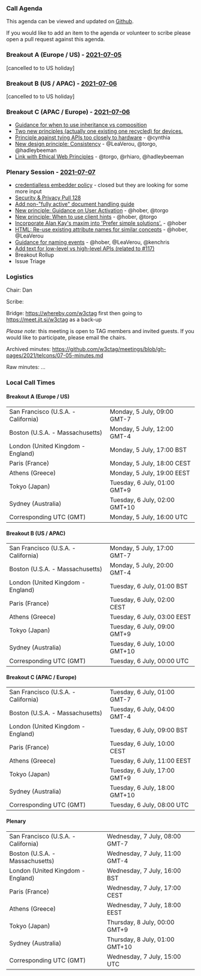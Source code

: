 ### Call Agenda

This agenda can be viewed and updated on [Github](https://github.com/w3ctag/meetings/blob/gh-pages/2021/telcons/07-05-agenda.md).

If you would like to add an item to the agenda or volunteer to scribe please open a pull request against this agenda.

### Breakout A (Europe / US) - [2021-07-05](https://www.timeanddate.com/worldclock/converter.html?iso=20210705T160000&p1=224&p2=43&p3=136&p4=195&p5=26&p6=248&p7=240)

[cancelled to to US holiday]

### Breakout B (US / APAC) - [2021-07-06](https://www.timeanddate.com/worldclock/converter.html?iso=20210706T000000&p1=224&p2=43&p3=136&p4=195&p5=26&p6=248&p7=240)

[cancelled to to US holiday]

### Breakout C (APAC / Europe) - [2021-07-06](https://www.timeanddate.com/worldclock/converter.html?iso=20210706T080000&p1=224&p2=43&p3=136&p4=195&p5=26&p6=248&p7=240)

* [Guidance for when to use inheritance vs composition](https://github.com/w3ctag/design-principles/issues/298)
* [Two new principles (actually one existing one recycled) for devices.](https://github.com/w3ctag/design-principles/pull/320)
* [Principle against tying APIs too closely to hardware](https://github.com/w3ctag/design-principles/issues/308) - @cynthia
* [New design principle: Consistency](https://github.com/w3ctag/design-principles/issues/285) - @LeaVerou, @torgo, @hadleybeeman
* [Link with Ethical Web Principles](https://github.com/w3ctag/design-principles/issues/282) - @torgo, @rhiaro, @hadleybeeman

### Plenary Session - [2021-07-07](https://www.timeanddate.com/worldclock/converter.html?iso=20210707T150000&p1=224&p2=43&p3=136&p4=195&p5=26&p6=248&p7=240)

* [credentialless embedder policy](https://github.com/w3ctag/design-reviews/issues/582#issuecomment-854093723) - closed but they are looking for some more input
* [Security & Privacy Pull 128](https://github.com/w3ctag/security-questionnaire/pull/128)
* [Add non-"fully active" document handling guide](https://github.com/w3ctag/design-principles/pull/317)
* [New principle: Guidance on User Activation](https://github.com/w3ctag/design-principles/issues/314) - @hober, @torgo
* [New principle: When to use client hints](https://github.com/w3ctag/design-principles/issues/307) - @hober, @torgo
* [Incorporate Alan Kay's maxim into 'Prefer simple solutions'.](https://github.com/w3ctag/design-principles/pull/306) - @hober
* [HTML: Re-use existing attribute names for similar concepts](https://github.com/w3ctag/design-principles/issues/281) - @hober, @LeaVerou
* [Guidance for naming events](https://github.com/w3ctag/design-principles/issues/280) - @hober, @LeaVerou, @kenchris
* [Add text for low-level vs high-level APIs (related to #117)](https://github.com/w3ctag/design-principles/pull/291)
* Breakout Rollup
* Issue Triage

### Logistics

Chair: Dan

Scribe:

Bridge: https://whereby.com/w3ctag first then going to https://meet.jit.si/w3ctag as a back-up

*Please note*: this meeting is open to TAG members and invited guests. If you would like to participate, please email the chairs.

Archived minutes: https://github.com/w3ctag/meetings/blob/gh-pages/2021/telcons/07-05-minutes.md

Raw minutes: ...


### Local Call Times

#### Breakout A (Europe / US)

<table>
<tr><td> San Francisco (U.S.A. - California) <td> Monday, 5 July, 09:00 GMT-7</td></tr>
<tr><td> Boston (U.S.A. - Massachusetts) <td> Monday, 5 July, 12:00 GMT-4</td></tr>
<tr><td> London (United Kingdom - England) <td> Monday, 5 July, 17:00 BST</td></tr>
<tr><td> Paris (France) <td> Monday, 5 July, 18:00 CEST</td></tr>
<tr><td> Athens (Greece) <td> Monday, 5 July, 19:00 EEST</td></tr>
<tr><td> Tokyo (Japan) <td> Tuesday, 6 July, 01:00 GMT+9</td></tr>
<tr><td> Sydney (Australia) <td> Tuesday, 6 July, 02:00 GMT+10</td></tr>
<tr><td> Corresponding UTC (GMT) <td> Monday, 5 July, 16:00 UTC</td></tr>
</table>

#### Breakout B (US / APAC)

<table>
<tr><td> San Francisco (U.S.A. - California) <td> Monday, 5 July, 17:00 GMT-7</td></tr>
<tr><td> Boston (U.S.A. - Massachusetts) <td> Monday, 5 July, 20:00 GMT-4</td></tr>
<tr><td> London (United Kingdom - England) <td> Tuesday, 6 July, 01:00 BST</td></tr>
<tr><td> Paris (France) <td> Tuesday, 6 July, 02:00 CEST</td></tr>
<tr><td> Athens (Greece) <td> Tuesday, 6 July, 03:00 EEST</td></tr>
<tr><td> Tokyo (Japan) <td> Tuesday, 6 July, 09:00 GMT+9</td></tr>
<tr><td> Sydney (Australia) <td> Tuesday, 6 July, 10:00 GMT+10</td></tr>
<tr><td> Corresponding UTC (GMT) <td> Tuesday, 6 July, 00:00 UTC</td></tr>
</table>

#### Breakout C (APAC / Europe)

<table>
<tr><td> San Francisco (U.S.A. - California) <td> Tuesday, 6 July, 01:00 GMT-7</td></tr>
<tr><td> Boston (U.S.A. - Massachusetts) <td> Tuesday, 6 July, 04:00 GMT-4</td></tr>
<tr><td> London (United Kingdom - England) <td> Tuesday, 6 July, 09:00 BST</td></tr>
<tr><td> Paris (France) <td> Tuesday, 6 July, 10:00 CEST</td></tr>
<tr><td> Athens (Greece) <td> Tuesday, 6 July, 11:00 EEST</td></tr>
<tr><td> Tokyo (Japan) <td> Tuesday, 6 July, 17:00 GMT+9</td></tr>
<tr><td> Sydney (Australia) <td> Tuesday, 6 July, 18:00 GMT+10</td></tr>
<tr><td> Corresponding UTC (GMT) <td> Tuesday, 6 July, 08:00 UTC</td></tr>
</table>

#### Plenary

<table>
<tr><td> San Francisco (U.S.A. - California) <td> Wednesday, 7 July, 08:00 GMT-7</td></tr>
<tr><td> Boston (U.S.A. - Massachusetts) <td> Wednesday, 7 July, 11:00 GMT-4</td></tr>
<tr><td> London (United Kingdom - England) <td> Wednesday, 7 July, 16:00 BST</td></tr>
<tr><td> Paris (France) <td> Wednesday, 7 July, 17:00 CEST</td></tr>
<tr><td> Athens (Greece) <td> Wednesday, 7 July, 18:00 EEST</td></tr>
<tr><td> Tokyo (Japan) <td> Thursday, 8 July, 00:00 GMT+9</td></tr>
<tr><td> Sydney (Australia) <td> Thursday, 8 July, 01:00 GMT+10</td></tr>
<tr><td> Corresponding UTC (GMT) <td> Wednesday, 7 July, 15:00 UTC</td></tr>
</table>
